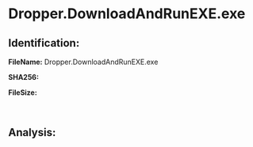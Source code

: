 # Dropper.DownloadAndRunEXE.exe

## Identification:

**FileName:** Dropper.DownloadAndRunEXE.exe

**SHA256:** 

**FileSize:** 

<br>

## Analysis:


